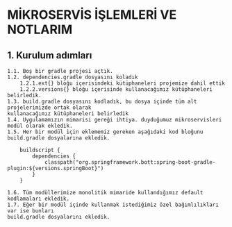 # MİKROSERVİS İŞLEMLERİ VE NOTLARIM

## 1. Kurulum adımları

    1.1. Boş bir gradle projesi açtık.
    1.2. dependencies.gradle dosyasını koladık
        1.2.1.ext{} bloğu içerisindeki kütüphaneleri projemize dahil ettik
        1.2.2.versions{} bloğu içerisinde kullanacağımız kütüphaneleri belirledik.
    1.3. build.gradle dosyasını kodladık, bu dosya içinde tüm alt projelerimizde ortak olarak 
    kullanacağımız kütüphaneleri belirledik
    1.4. Uygulamamızın mimarisi gereği ihtiya. duyduğumuz mikroservisleri modül olarak ekledik.
    1.5. Her bir modül için eklememiz gereken aşağıdaki kod bloğunu
    build.gradle dosyalarına ekledik.
```
    buildscript {
        dependencies {
            classpath("org.springframework.bott:spring-boot-gradle-plugin:${versions.springBoot}")
        }
    }
```
    1.6. Tüm modüllerimize monolitik mimaride kullandığımız default kodlamaları ekledik.
    1.7. Eğer bir modül içinde kullanmak istediğimiz özel bağımlılıkları var ise bunları
    build.gradle dosyalarını ekledik.
